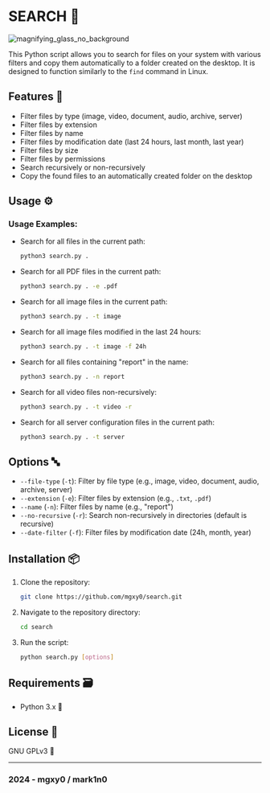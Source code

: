 # SEARCH 🔎

![magnifying_glass_no_background](https://github.com/mgxy0/Search/assets/127632468/0cada1bf-ef58-448d-8799-af9a3f7ddec4)

This Python script allows you to search for files on your system with various filters and copy them automatically to a folder created on the desktop. It is designed to function similarly to the `find` command in Linux.

## Features 🩻

- Filter files by type (image, video, document, audio, archive, server)
- Filter files by extension
- Filter files by name
- Filter files by modification date (last 24 hours, last month, last year)
- Filter files by size
- Filter files by permissions
- Search recursively or non-recursively
- Copy the found files to an automatically created folder on the desktop

## Usage ⚙️

### Usage Examples:

- Search for all files in the current path:
  ```sh
  python3 search.py .
  ```

- Search for all PDF files in the current path:
  ```sh
  python3 search.py . -e .pdf
  ```

- Search for all image files in the current path:
  ```sh
  python3 search.py . -t image
  ```

- Search for all image files modified in the last 24 hours:
  ```sh
  python3 search.py . -t image -f 24h
  ```

- Search for all files containing "report" in the name:
  ```sh
  python3 search.py . -n report
  ```

- Search for all video files non-recursively:
  ```sh
  python3 search.py . -t video -r
  ```

- Search for all server configuration files in the current path:
  ```sh
  python3 search.py . -t server
  ```

## Options 🔤

- `--file-type` (`-t`): Filter by file type (e.g., image, video, document, audio, archive, server)
- `--extension` (`-e`): Filter files by extension (e.g., `.txt`, `.pdf`)
- `--name` (`-n`): Filter files by name (e.g., "report")
- `--no-recursive` (`-r`): Search non-recursively in directories (default is recursive)
- `--date-filter` (`-f`): Filter files by modification date (24h, month, year)

## Installation 📦

1. Clone the repository:
   ```sh
   git clone https://github.com/mgxy0/search.git
   ```
2. Navigate to the repository directory:
   ```sh
   cd search
   ```
3. Run the script:
   ```sh
   python search.py [options]
   ```

## Requirements 🗃️

- Python 3.x 🐍

## License 📄

GNU GPLv3 🐃

----------------------------------------------------------------------------------------------------------------------------------------------------------------------------------------------------------------------------------------------------------------------------------------------------

### 2024 - mgxy0 / mark1n0

